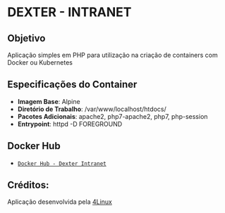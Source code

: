 DEXTER - INTRANET
=================

Objetivo
--------
Aplicação simples em PHP para utilização na criação de containers com Docker ou Kubernetes

Especificações do Container
---------------------------
* **Imagem Base**: Alpine
* **Diretório de Trabalho**: /var/www/localhost/htdocs/
* **Pacotes Adicionais**: apache2, php7-apache2, php7, php-session
* **Entrypoint**: httpd -D FOREGROUND

Docker Hub
----------
* [`Docker Hub - Dexter Intranet`](https://hub.docker.com/r/yagoesquines/dexter-intranet)

Créditos:
---------
Aplicação desenvolvida pela [4Linux](https://4linux.com.br)
